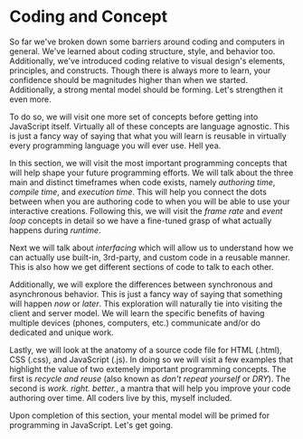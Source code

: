 # Coding and Concept

So far we've broken down some barriers around coding and computers in general. We've learned about coding structure, style, and behavior too. Additionally, we've introduced coding relative to visual design's elements, principles, and constructs. Though there is always more to learn, your confidence should be magnitudes higher than when we started. Additionally, a strong mental model should be forming. Let's strengthen it even more.

To do so, we will visit one more set of concepts before getting into JavaScript itself. Virtually all of these concepts are language agnostic. This is just a fancy way of saying that what you will learn is reusable in virtually every programming language you will ever use. Hell yea.

In this section, we will visit the most important programming concepts that will help shape your future programming efforts. We will talk about the three main and distinct timeframes when code exists, namely *authoring time*, *compile time*, and *execution time*. This will help you connect the dots between when you are authoring code to when you will be able to use your interactive creations. Following this, we will visit the *frame rate* and *event loop* concepts in detail so we have a fine-tuned grasp of what actually happens during *runtime*.

Next we will talk about *interfacing* which will allow us to understand how we can actually use built-in, 3rd-party, and custom code in a reusable manner. This is also how we get different sections of code to talk to each other.

Additionally, we will explore the differences between synchronous and asynchronous behavior. This is just a fancy way of saying that something will happen *now* or *later*. This exploration will naturally tie into visiting the client and server model. We will learn the specific benefits of having multiple devices (phones, computers, etc.) communicate and/or do dedicated and unique work.

Lastly, we will look at the anatomy of a source code file for HTML (.html), CSS (.css), and JavaScript (.js). In doing so we will visit a few examples that highlight the value of two extemely important programming concepts. The first is *recycle and reuse* (also known as *don't repeat yourself* or *DRY*). The second is *work. right. better.*, a mantra that will help you improve your code authoring over time. All coders live by this, myself included.

Upon completion of this section, your mental model will be primed for programming in JavaScript. Let's get going.
